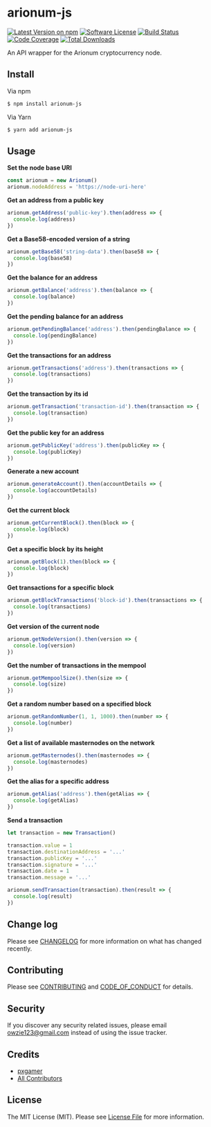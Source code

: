 # arionum-js

[![Latest Version on npm][ico-version]][link-npm]
[![Software License][ico-license]](LICENSE.md)
[![Build Status][ico-travis]][link-travis]
[![Code Coverage][ico-code-quality]][link-code-quality]
[![Total Downloads][ico-downloads]][link-downloads]

An API wrapper for the Arionum cryptocurrency node.

## Install

Via npm

```bash
$ npm install arionum-js
```

Via Yarn

```bash
$ yarn add arionum-js
```

## Usage

**Set the node base URI**

```js
const arionum = new Arionum()
arionum.nodeAddress = 'https://node-uri-here'
```

**Get an address from a public key**

```js
arionum.getAddress('public-key').then(address => {
  console.log(address)
})
```

**Get a Base58-encoded version of a string**

```js
arionum.getBase58('string-data').then(base58 => {
  console.log(base58)
})
```

**Get the balance for an address**

```js
arionum.getBalance('address').then(balance => {
  console.log(balance)
})
```

**Get the pending balance for an address**

```js
arionum.getPendingBalance('address').then(pendingBalance => {
  console.log(pendingBalance)
})
```

**Get the transactions for an address**

```js
arionum.getTransactions('address').then(transactions => {
  console.log(transactions)
})
```

**Get the transaction by its id**

```js
arionum.getTransaction('transaction-id').then(transaction => {
  console.log(transaction)
})
```

**Get the public key for an address**

```js
arionum.getPublicKey('address').then(publicKey => {
  console.log(publicKey)
})
```

**Generate a new account**

```js
arionum.generateAccount().then(accountDetails => {
  console.log(accountDetails)
})
```

**Get the current block**

```js
arionum.getCurrentBlock().then(block => {
  console.log(block)
})
```

**Get a specific block by its height**

```js
arionum.getBlock(1).then(block => {
  console.log(block)
})
```

**Get transactions for a specific block**

```js
arionum.getBlockTransactions('block-id').then(transactions => {
  console.log(transactions)
})
```

**Get version of the current node**

```js
arionum.getNodeVersion().then(version => {
  console.log(version)
})
```

**Get the number of transactions in the mempool**

```js
arionum.getMempoolSize().then(size => {
  console.log(size)
})
```

**Get a random number based on a specified block**

```js
arionum.getRandomNumber(1, 1, 1000).then(number => {
  console.log(number)
})
```

**Get a list of available masternodes on the network**

```js
arionum.getMasternodes().then(masternodes => {
  console.log(masternodes)
})
```

**Get the alias for a specific address**

```js
arionum.getAlias('address').then(getAlias => {
  console.log(getAlias)
})
```

**Send a transaction**

```js
let transaction = new Transaction()

transaction.value = 1
transaction.destinationAddress = '...'
transaction.publicKey = '...'
transaction.signature = '...'
transaction.date = 1
transaction.message = '...'

arionum.sendTransaction(transaction).then(result => {
  console.log(result)
})
```

## Change log

Please see [CHANGELOG](CHANGELOG.md) for more information on what has changed recently.

## Contributing

Please see [CONTRIBUTING](.github/CONTRIBUTING.md) and [CODE_OF_CONDUCT](.github/CODE_OF_CONDUCT.md) for details.

## Security

If you discover any security related issues, please email owzie123@gmail.com instead of using the issue tracker.

## Credits

- [pxgamer][link-author]
- [All Contributors][link-contributors]

## License

The MIT License (MIT). Please see [License File](LICENSE.md) for more information.

[ico-version]: https://img.shields.io/npm/v/arionum-js.svg?style=flat-square
[ico-license]: https://img.shields.io/badge/license-MIT-brightgreen.svg?style=flat-square
[ico-travis]: https://img.shields.io/travis/pxgamer/arionum-js/master.svg?style=flat-square
[ico-code-quality]: https://img.shields.io/codecov/c/github/pxgamer/arionum-js.svg?style=flat-square
[ico-downloads]: https://img.shields.io/npm/dt/arionum-js.svg?style=flat-square

[link-npm]: https://www.npmjs.com/package/arionum-js
[link-travis]: https://travis-ci.com/pxgamer/arionum-js
[link-code-quality]: https://codecov.io/gh/pxgamer/arionum-js
[link-downloads]: https://www.npmjs.com/package/arionum-js
[link-author]: https://github.com/pxgamer
[link-contributors]: ../../contributors
